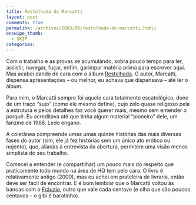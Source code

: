 ```yaml
---
title: Restolhada do Marcatti
layout: post
comments: true
permalink: /archives/2003/09/restolhada-do-marcatti.html/
onswipe_thumb:
  - SKIP
categories:
---
```

Com o trabalho e as provas se acumulando, sobra pouco tempo para ler, assistir, navegar, fuçar, enfim, garimpar matéria prima para escrever aqui. Mas acabei dando de cara com o álbum <a href="http://www.marcatti.net/hqs/restolhada.htm" >Restolhada</a>. O autor, Marcatti, dispensa apresentações &#8211; ou melhor, eu achava que dispensava &#8211; até ler o álbum.

Para mim, o Marcatti sempre foi aquele cara totalmente escatológico, dono de um traço &#8220;sujo&#8221; (como ele mesmo define), cujo zelo quase religioso pela a estrutura e pelos detalhes faz você querer mais, mesmo sem entender o porquê. Eu acreditava até que tinha algum material &#8220;pioneiro&#8221; dele, um fanzine de 1988. Ledo engano.

A coletânea compreende umas umas quinze histórias das mais diversas fases do autor (sim, ele já fez histórias sem um único ato erótico ou nojento), que, aliadas à entrevista da abertura, permitem uma visão menos simplista do seu trabalho.

Comecei a entender (e compartilhar) um pouco mais do respeito que praticamente todo mundo na área de HQ tem pelo cara. O livro é relativamente antigo (2000), mas eu achei em prateleira de livraria, então deve ser fácil de encontrar. E é bom lembrar que o Marcatti voltou às bancas com o <a href="http://www.marcatti.net/frauzio/index.htm" >Fráuzio</a>, outro que vale cada centavo (e olha que são poucos centavos &#8211; o gibi é baratinho). </tr> </table>



<table width="100"% border=0 cellspacing=0 cellpadding=0>